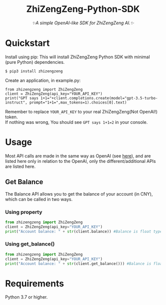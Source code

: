 <center>
<h1>ZhiZengZeng-Python-SDK</h1>
<em>✨A simple OpenAI-like SDK for ZhiZengZeng AI.✨</em>
</center>

# Quickstart
Install using pip:
This will install ZhiZengZeng Python SDK with minimal (pure Python) dependencies.
```
$ pip3 install zhizengzeng
```
Create an application, in example.py:
```
from zhizengzeng import ZhiZengZeng
client = ZhiZengZeng(api_key="YOUR_API_KEY")
print("GPT says 1+1="+client.completions.create(model="gpt-3.5-turbo-instruct", prompt="1+1=",max_tokens=1).choices[0].text)
```
Remember to replace `YOUR_API_KEY` to your real ZhiZengZeng(Not OpenAI!) token.  
If nothing was wrong, You should see `GPT says 1+1=2` in your console.

# Usage
Most API calls are made in the same way as OpenAI (see [here](https://github.com/openai/openai-python/blob/e41abf7b7dbc1e744d167f748e55d4dedfc0dca7/api.md)), and are listed here only in relation to the OpenAI, only the different/additional APIs are listed here.

## Get Balance
The Balance API allows you to get the balance of your account (in CNY), which can be called in two ways.
### Using property
```python
from zhizengzeng import ZhiZengZeng
client = ZhiZengZeng(api_key="YOUR_API_KEY")
print("Account balance: " + str(client.balance)) #Balance is float type!
```
### Using get_balance()
```python
from zhizengzeng import ZhiZengZeng
client = ZhiZengZeng(api_key="YOUR_API_KEY")
print("Account balance: " + str(client.get_balance())) #Balance is float type!
```

# Requirements
Python 3.7 or higher.